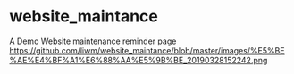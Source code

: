 # website_maintance
A Demo Website maintenance reminder page
https://github.com/liwm/website_maintance/blob/master/images/%E5%BE%AE%E4%BF%A1%E6%88%AA%E5%9B%BE_20190328152242.png
